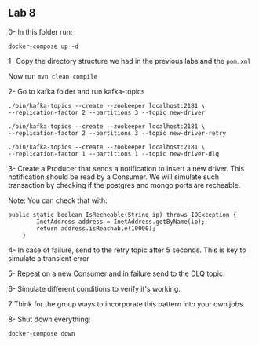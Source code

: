## Lab 8

0- In this folder run:

```
docker-compose up -d
```

1- Copy the directory structure we had in the previous labs and the `pom.xml`

Now run `mvn clean compile`

2- Go to kafka folder and run kafka-topics
```
./bin/kafka-topics --create --zookeeper localhost:2181 \
--replication-factor 2 --partitions 3 --topic new-driver

./bin/kafka-topics --create --zookeeper localhost:2181 \
--replication-factor 2 --partitions 3 --topic new-driver-retry

./bin/kafka-topics --create --zookeeper localhost:2181 \
--replication-factor 1 --partitions 1 --topic new-driver-dlq
```

3- Create a Producer that sends a notification to insert a new driver. This notification should be read by a Consumer. We will simulate such transaction by checking if the postgres and mongo ports are recheable.

Note: You can check that with:

```
public static boolean IsRecheable(String ip) throws IOException {
        InetAddress address = InetAddress.getByName(ip);
        return address.isReachable(10000);
    }
```

4- In case of failure, send to the retry topic after 5 seconds. This is key to simulate a transient error

5- Repeat on a new Consumer and in failure send to the DLQ topic.

6- Simulate different conditions to verify it's working.

7 Think for the group ways to incorporate this pattern into your own jobs.

8- Shut down everything:

```
docker-compose down
```

